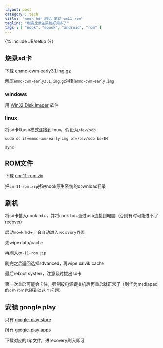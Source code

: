 ```yaml
---
layout: post
category : tech
title:  "nook hd+ 刷机 笔记 cm11 rom"
tagline: "刷完比原生系统好用多了"
tags : [ "nook", "ebook", "android", "rom" ] 
---
```

{% include JB/setup %}

## 烧录sd卡

下载 [emmc-cwm-early3.1.img.gz](http://forum.xda-developers.com/showthread.php?t=2600572)

解压``emmc-cwm-early3.1.img.gz``得到``emmc-cwm-early.img``

### windows

用 [Win32 Disk Imager](http://www.softpedia.com/get/CD-DVD-Tools/Data-CD-DVD-Burning/Win32-Disk-Imager.shtml) 软件

### linux

将sd卡以usb模式连接到linux，假设为``/dev/sdb``

``sudo dd if=emmc-cwm-early.img of=/dev/sdb bs=1M``

``sync``


## ROM文件

下载 [cm-11-rom.zip](http://download.cyanogenmod.com/?device=ovation)

把``cm-11-rom.zip``拷进nook原生系统的download目录

## 刷机

将sd卡插入nook hd+，并将nook hd+通过usb连接到电脑（否则有时可能进不了recover）

启动nook hd+，会自动进入recovery界面

先wipe data/cache

再刷入``cm-11-rom.zip``

刷完之后返回选择advanced，再wipe dalvik cache

最后reboot system，注意及时拔出sd卡

第一次重启可能会卡住，强制按电源键关机后再重启就正常了（刷华为mediapad的cm rom也碰到过这个问题）

## 安装 google play

只有 [google-play-store](http://forum.xda-developers.com/showthread.php?t=2397942)

所有 [google-play-apps](http://wiki.cyanogenmod.org/w/Google_Apps#Downloads)

下载对应的zip文件，进recovery刷入即可
